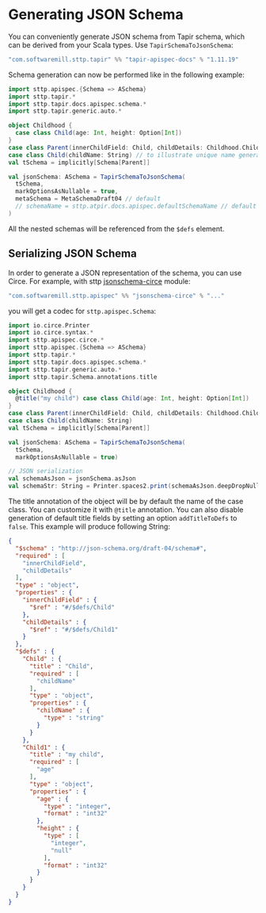 # Generating JSON Schema

You can conveniently generate JSON schema from Tapir schema, which can be derived from your Scala types. Use `TapirSchemaToJsonSchema`:

```scala
"com.softwaremill.sttp.tapir" %% "tapir-apispec-docs" % "1.11.19"
```

Schema generation can now be performed like in the following example:

```scala
import sttp.apispec.{Schema => ASchema}
import sttp.tapir.*
import sttp.tapir.docs.apispec.schema.*
import sttp.tapir.generic.auto.*

object Childhood {
  case class Child(age: Int, height: Option[Int])
}
case class Parent(innerChildField: Child, childDetails: Childhood.Child)
case class Child(childName: String) // to illustrate unique name generation
val tSchema = implicitly[Schema[Parent]]

val jsonSchema: ASchema = TapirSchemaToJsonSchema(
  tSchema,
  markOptionsAsNullable = true,
  metaSchema = MetaSchemaDraft04 // default
  // schemaName = sttp.atpir.docs.apispec.defaultSchemaName // default
)
```

All the nested schemas will be referenced from the `$defs` element.

## Serializing JSON Schema
In order to generate a JSON representation of the schema, you can use Circe. For example, with sttp [jsonschema-circe](https://github.com/softwaremill/sttp-apispec) module:

```scala
"com.softwaremill.sttp.apispec" %% "jsonschema-circe" % "..."
```

you will get a codec for `sttp.apispec.Schema`:

```scala
import io.circe.Printer
import io.circe.syntax.*
import sttp.apispec.circe.*
import sttp.apispec.{Schema => ASchema}
import sttp.tapir.*
import sttp.tapir.docs.apispec.schema.*
import sttp.tapir.generic.auto.*
import sttp.tapir.Schema.annotations.title

object Childhood {
  @title("my child") case class Child(age: Int, height: Option[Int])
}
case class Parent(innerChildField: Child, childDetails: Childhood.Child)
case class Child(childName: String)
val tSchema = implicitly[Schema[Parent]]

val jsonSchema: ASchema = TapirSchemaToJsonSchema(
  tSchema,
  markOptionsAsNullable = true)

// JSON serialization
val schemaAsJson = jsonSchema.asJson
val schemaStr: String = Printer.spaces2.print(schemaAsJson.deepDropNullValues)
```

The title annotation of the object will be by default the name of the case class. You can customize it with `@title` annotation.
You can also disable generation of default title fields by setting an option `addTitleToDefs` to `false`.  This example will produce following String:

```json
{
  "$schema" : "http://json-schema.org/draft-04/schema#",
  "required" : [
    "innerChildField",
    "childDetails"
  ],
  "type" : "object",
  "properties" : {
    "innerChildField" : {
      "$ref" : "#/$defs/Child"
    },
    "childDetails" : {
      "$ref" : "#/$defs/Child1"
    }
  },
  "$defs" : {
    "Child" : {
      "title" : "Child",
      "required" : [
        "childName"
      ],
      "type" : "object",
      "properties" : {
        "childName" : {
          "type" : "string"
        }
      }
    },
    "Child1" : {
      "title" : "my child",
      "required" : [
        "age"
      ],
      "type" : "object",
      "properties" : {
        "age" : {
          "type" : "integer",
          "format" : "int32"
        },
        "height" : {
          "type" : [
            "integer",
            "null"
          ],
          "format" : "int32"
        }
      }
    }
  }
}
```
